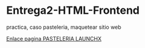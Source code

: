 # Entrega2-HTML-Frontend
practica, caso pasteleria, maquetear sitio web

<a href="https://github.com/Lfer1111/Entrega2-HTML-Frontend/blob/main/Practica%20HTML%20pasteleria/index.html">Enlace pagina PASTELERIA LAUNCHX</a>
